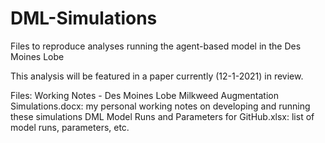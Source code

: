 # DML-Simulations
Files to reproduce analyses running the agent-based model in the Des Moines Lobe

This analysis will be featured in a paper currently (12-1-2021) in review.

Files:
Working Notes - Des Moines Lobe Milkweed Augmentation Simulations.docx:  my personal working notes on developing and running these simulations
DML Model Runs and Parameters for GitHub.xlsx:  list of model runs, parameters, etc. 

